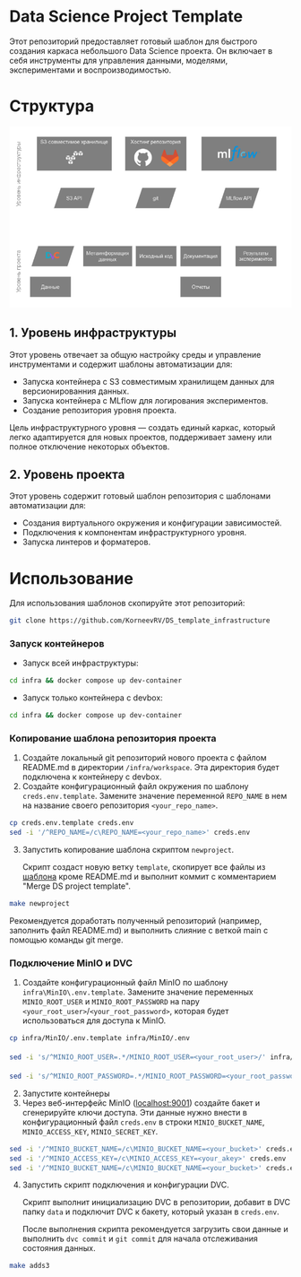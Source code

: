 # Data Science Project Template

Этот репозиторий предоставляет готовый шаблон для быстрого создания каркаса небольшого Data Science проекта. Он включает в себя инструменты для управления данными, моделями, экспериментами и воспроизводимостью.

# Структура

![structure diagram](docs/src/structure%20diagram.png)

## 1. Уровень инфраструктуры

Этот уровень отвечает за общую настройку среды и управление инструментами и содержит шаблоны автоматизации для:

- Запуска контейнера с S3 совместимым хранилищем данных для версионированния данных.
- Запуска контейнера с MLflow для логирования экспериментов.
- Создание репозитория уровня проекта.

Цель инфраструктурного уровня — создать единый каркас, который легко адаптируется для новых проектов, поддерживает замену или полное отключение некоторых объектов.

## 2. Уровень проекта

Этот уровень содержит готовый шаблон репозитория с шаблонами автоматизации для:
- Создания виртуального окружения и конфигурации зависимостей.
- Подключения к компонентам инфраструктурного уровня.
- Запуска линтеров и форматеров.

# Использование

Для использования шаблонов скопируйте этот репозиторий:

```bash
git clone https://github.com/KorneevRV/DS_template_infrastructure
```

### Запуск контейнеров

- Запуск всей инфраструктуры:
```bash
cd infra && docker compose up dev-container
```

- Запуск только контейнера с devbox:
```bash
cd infra && docker compose up dev-container
```

### Копирование шаблона репозитория проекта

1. Создайте локальный git репозиторий нового проекта с файлом README.md в директории `/infra/workspace`. Эта директория будет подключена к контейнеру c devbox.
2. Создайте конфигурационный файл окружения по шаблону `creds.env.template`. Замените значение переменной `REPO_NAME` в нем на название своего репозитория `<your_repo_name>`.

```bash
cp creds.env.template creds.env
sed -i '/^REPO_NAME=/c\REPO_NAME=<your_repo_name>' creds.env
```

3. Запустить копирование шаблона скриптом `newproject`.
    
    Скрипт создаст новую ветку `template`, скопирует все файлы из [шаблона](https://github.com/KorneevRV/DS_template) кроме README.md и выполнит коммит с комментарием "Merge DS project template". 

```bash
make newproject
```

Рекомендуется доработать полученный репозиторий (например, заполнить файл README.md) и выполнить слияние с веткой main с помощью команды git merge.

### Подключение MinIO и DVC

1. Создайте конфигурационный файл MinIO по шаблону `infra\MinIO\.env.template`. Замените значение переменных `MINIO_ROOT_USER` и `MINIO_ROOT_PASSWORD` на пару `<your_root_user>`/`<your_root_password>`, которая будет использоваться для доступа к MinIO.

```bash
cp infra/MinIO/.env.template infra/MinIO/.env

sed -i 's/^MINIO_ROOT_USER=.*/MINIO_ROOT_USER=<your_root_user>/' infra/MinIO/.env

sed -i 's/^MINIO_ROOT_PASSWORD=.*/MINIO_ROOT_PASSWORD=<your_root_password>/' infra/MinIO/.env
```
2. Запустите контейнеры
3. Через веб-интерфейс MinIO ([localhost:9001](http://localhost:9001/)) создайте бакет и сгенерируйте ключи доступа. Эти данные нужно внести в конфигурационный файл `creds.env` в строки `MINIO_BUCKET_NAME`, `MINIO_ACCESS_KEY`, `MINIO_SECRET_KEY`. 
```bash
sed -i '/^MINIO_BUCKET_NAME=/c\MINIO_BUCKET_NAME=<your_bucket>' creds.env
sed -i '/^MINIO_ACCESS_KEY=/c\MINIO_ACCESS_KEY=<your_akey>' creds.env
sed -i '/^MINIO_BUCKET_NAME=/c\MINIO_BUCKET_NAME=<your_bucket>' creds.env
```
4. Запустить скрипт подключения и конфигурации DVC.

    Скрипт выполнит инициализацию DVC в репозитории, добавит в DVC папку `data` и подключит DVC к бакету, который указан в `creds.env`.

    После выполнения скрипта рекомендуется загрузить свои данные и выполнить `dvc commit` и `git commit` для начала отслеживания состояния данных.

```bash
make adds3
```